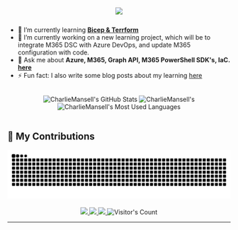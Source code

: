 <h1 align="center">
    <img src="https://readme-typing-svg.herokuapp.com/?font=Inter&size=48&center=true&vCenter=true&width=500&height=70&color=008000&duration=4000&lines=Hi+There!+👋;+I'm+Charlie+Mansell!;" />
</h1>

- 🌱 I’m currently learning **[Bicep & Terrform](https://learn.microsoft.com/en-us/azure/developer/terraform/comparing-terraform-and-bicep?tabs=comparing-bicep-terraform-integration-features)**
- 🔭 I’m currently working on a new learning project, which will be to integrate M365 DSC with Azure DevOps, and update M365 configuration with code.   
- 💬 Ask me about **Azure, M365, Graph API, M365 PowerShell SDK's, IaC. [here](https://github.com/CharlieMansell/CharlieMansell/issues)**
- ⚡ Fun fact: I also write some blog posts about my learning [here](https://resume.cmdevelop.com/#blog)
<br>
<div align=center>
  <img width=390 src="https://github-readme-stats.vercel.app/api?username=CharlieMansell&theme=transparent&count_private=true&show_icons=true&rank_icon=github&locale=en" alt="CharlieMansell's GitHub Stats" />
  <img width=390 src="https://github-readme-streak-stats.herokuapp.com/?user=CharlieMansell&theme=transparent&count_private=true&border_radius=10&locale=en" alt="CharlieMansell's" />
  <img width=325 src="https://github-readme-stats.vercel.app/api/top-langs?username=CharlieMansell&theme=transparent&layout=donut&hide=css&langs_count=8&border_radius=10&show_icons=true&locale=en" alt="CharlieMansell's Most Used Languages" />
</div>
<br>

## 🐍 My Contributions

<div align="center">
  <picture>
    <source media="(prefers-color-scheme: dark)" srcset="https://raw.githubusercontent.com/CharlieMansell/CharlieMansell/output/github-contribution-grid-snake-dark.svg" />
    <source media="(prefers-color-scheme: light)" srcset="https://raw.githubusercontent.com/CharlieMansell/CharlieMansell/output/github-contribution-grid-snake.svg" />
    <img alt="github-snake" src="https://raw.githubusercontent.com/CharlieMansell/CharlieMansell/output/github-contribution-grid-snake.svg" />
  </picture>
</div>
<br>
<div align="center">
  <a href="charliemansellwork@gmail.com">
    <img src="https://img.shields.io/badge/Gmail-333333?style=for-the-badge&logo=gmail&logoColor=red" />
  </a>
    <a href="https://resume.cmdevelop.com" target="_blank">
    <img src="https://img.shields.io/badge/MyWebsite-https%3A%2F%2Fresume.cmdevelop.com-brightgreen?style=for-the-badge" target="_blank" />
  </a>
  <a href="https://www.linkedin.com/in/charliemansellprofile/" target="_blank">
    <img src="https://img.shields.io/badge/LinkedIn-0077B5?style=for-the-badge&logo=linkedin&logoColor=white" target="_blank" />
  </a>
<img src="https://komarev.com/ghpvc/?username=CharlieMansell&for-the-badge" alt="Visitor's Count" />
</div>
<hr>

<!--
**CharlieMansell/CharlieMansell** is a ✨ _special_ ✨ repository because its `README.md` (this file) appears on your GitHub profile.

Here are some ideas to get you started:

- 🔭 I’m currently working on ...
- 🌱 I’m currently learning ...
- 👯 I’m looking to collaborate on ...
- 🤔 I’m looking for help with ...
- 💬 Ask me about ...
- 📫 How to reach me: ...
- 😄 Pronouns: ...
- ⚡ Fun fact: ...
-->
